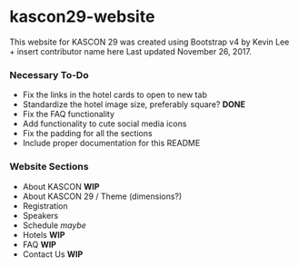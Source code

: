 # kascon29-website
This website for KASCON 29 was created using Bootstrap v4 by Kevin Lee + insert contributor name here
Last updated November 26, 2017.

### Necessary To-Do
* Fix the links in the hotel cards to open to new tab 
* Standardize the hotel image size, preferably square? **DONE**
* Fix the FAQ functionality
* Add functionality to cute social media icons
* Fix the padding for all the sections 
* Include proper documentation for this README

### Website Sections
* About KASCON **WIP**
* About KASCON 29 / Theme (dimensions?)
* Registration 
* Speakers 
* Schedule _maybe_
* Hotels **WIP**
* FAQ **WIP**
* Contact Us **WIP**


